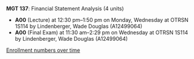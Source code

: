 **MGT 137**: Financial Statement Analysis (4 units)

- **A00** (Lecture) at 12:30 pm–1:50 pm on Monday, Wednesday at OTRSN 1S114 by Lindenberger, Wade Douglas (A12499064)
- **A00** (Final Exam) at 11:30 am–2:29 pm on Wednesday at OTRSN 1S114 by Lindenberger, Wade Douglas (A12499064)

[Enrollment numbers over time](./MGT137.tsv)
